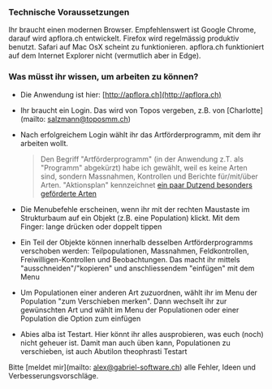 ### Technische Voraussetzungen
Ihr braucht einen modernen Browser. Empfehlenswert ist Google Chrome, darauf wird apflora.ch entwickelt. Firefox wird regelmässig produktiv benutzt. Safari auf Mac OsX scheint zu funktionieren. apflora.ch funktioniert auf dem Internet Explorer nicht (vermutlich aber in Edge).

### Was müsst ihr wissen, um arbeiten zu können?
* Die Anwendung ist hier: [http://apflora.ch](http://apflora.ch)

* Ihr braucht ein Login. Das wird von Topos vergeben, z.B. von [Charlotte](mailto: salzmann@toposmm.ch)

* Nach erfolgreichem Login wählt ihr das Artförderprogramm, mit dem ihr arbeiten wollt.

    > Den Begriff "Artförderprogramm" (in der Anwendung z.T. als "Programm" abgekürzt) habe ich gewählt, weil es keine Arten sind, sondern Massnahmen, Kontrollen und Berichte für/mit/über Arten. "Aktionsplan" kennzeichnet [ein paar Dutzend besonders geförderte Arten](http://www.aln.zh.ch/internet/baudirektion/aln/de/naturschutz/artenfoerderung/ap_fl.html)
    
* Die Menubefehle erscheinen, wenn ihr mit der rechten Maustaste im Strukturbaum auf ein Objekt (z.B. eine Population) klickt. Mit dem Finger: lange drücken oder doppelt tippen

* Ein Teil der Objekte können innerhalb desselben Artförderprogramms verschoben werden: Teilpopulationen, Massnahmen, Feldkontrollen, Freiwilligen-Kontrollen und Beobachtungen. Das macht ihr mittels "ausschneiden"/"kopieren" und anschliessendem "einfügen" mit dem Menu

* Um Populationen einer anderen Art zuzuordnen, wählt ihr im Menu der Population "zum Verschieben merken". Dann wechselt ihr zur gewünschten Art und wählt im Menu der Populationen oder einer Population die Option zum einfügen

* Abies alba ist Testart. Hier könnt ihr alles ausprobieren, was euch (noch) nicht geheuer ist. Damit man auch üben kann, Populationen zu verschieben, ist auch Abutilon theophrasti Testart


Bitte [meldet mir](mailto: alex@gabriel-software.ch) alle Fehler, Ideen und Verbesserungsvorschläge.